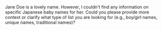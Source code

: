 Jane Doe is a lovely name. However, I couldn't find any information on specific Japanese baby names for her. Could you please provide more context or clarify what type of list you are looking for (e.g., boy/girl names, unique names, traditional names)?